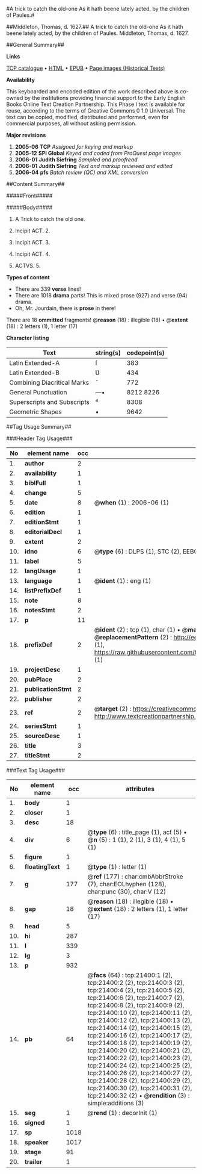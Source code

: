 #A trick to catch the old-one As it hath beene lately acted, by the children of Paules.#

##Middleton, Thomas, d. 1627.##
A trick to catch the old-one As it hath beene lately acted, by the children of Paules.
Middleton, Thomas, d. 1627.

##General Summary##

**Links**

[TCP catalogue](http://www.ota.ox.ac.uk/tcp/)  • 
[HTML](http://tei.it.ox.ac.uk/tcp/Texts-HTML/free/A07/A07511.html)  • 
[EPUB](http://tei.it.ox.ac.uk/tcp/Texts-EPUB/free/A07/A07511.epub) • 
[Page images (Historical Texts)](https://data.historicaltexts.jisc.ac.uk/view?pubId=eebo-99855892e&pageId=eebo-99855892e-21400-1)

**Availability**

This keyboarded and encoded edition of the
	       work described above is co-owned by the institutions
	       providing financial support to the Early English Books
	       Online Text Creation Partnership. This Phase I text is
	       available for reuse, according to the terms of Creative
	       Commons 0 1.0 Universal. The text can be copied,
	       modified, distributed and performed, even for
	       commercial purposes, all without asking permission.

**Major revisions**

1. __2005-06__ __TCP__ *Assigned for keying and markup*
1. __2005-12__ __SPi Global__ *Keyed and coded from ProQuest page images*
1. __2006-01__ __Judith Siefring__ *Sampled and proofread*
1. __2006-01__ __Judith Siefring__ *Text and markup reviewed and edited*
1. __2006-04__ __pfs__ *Batch review (QC) and XML conversion*

##Content Summary##

#####Front#####

#####Body#####

1. A Trick to catch the old one.

1. Incipit ACT. 2.

1. Incipit ACT. 3.

1. Incipit ACT. 4.

1. ACTVS. 5.

**Types of content**

  * There are 339 **verse** lines!
  * There are 1018 **drama** parts! This is mixed prose (927) and verse (94) drama.
  * Oh, Mr. Jourdain, there is **prose** in there!

There are 18 **ommitted** fragments! 
 @__reason__ (18) : illegible (18)  •  @__extent__ (18) : 2 letters (1), 1 letter (17)

**Character listing**


|Text|string(s)|codepoint(s)|
|---|---|---|
|Latin Extended-A|ſ|383|
|Latin Extended-B|Ʋ|434|
|Combining             Diacritical Marks|̄|772|
|General Punctuation|—•|8212 8226|
|Superscripts             and Subscripts|⁴|8308|
|Geometric Shapes|▪|9642|

##Tag Usage Summary##

###Header Tag Usage###

|No|element name|occ|attributes|
|---|---|---|---|
|1.|__author__|2||
|2.|__availability__|1||
|3.|__biblFull__|1||
|4.|__change__|5||
|5.|__date__|8| @__when__ (1) : 2006-06 (1)|
|6.|__edition__|1||
|7.|__editionStmt__|1||
|8.|__editorialDecl__|1||
|9.|__extent__|2||
|10.|__idno__|6| @__type__ (6) : DLPS (1), STC (2), EEBO-CITATION (1), PROQUEST (1), VID (1)|
|11.|__label__|5||
|12.|__langUsage__|1||
|13.|__language__|1| @__ident__ (1) : eng (1)|
|14.|__listPrefixDef__|1||
|15.|__note__|8||
|16.|__notesStmt__|2||
|17.|__p__|11||
|18.|__prefixDef__|2| @__ident__ (2) : tcp (1), char (1)  •  @__matchPattern__ (2) : ([0-9\-]+):([0-9IVX]+) (1), (.+) (1)  •  @__replacementPattern__ (2) : http://eebo.chadwyck.com/downloadtiff?vid=$1&page=$2 (1), https://raw.githubusercontent.com/textcreationpartnership/Texts/master/tcpchars.xml#$1 (1)|
|19.|__projectDesc__|1||
|20.|__pubPlace__|2||
|21.|__publicationStmt__|2||
|22.|__publisher__|2||
|23.|__ref__|2| @__target__ (2) : https://creativecommons.org/publicdomain/zero/1.0/ (1), http://www.textcreationpartnership.org/docs/. (1)|
|24.|__seriesStmt__|1||
|25.|__sourceDesc__|1||
|26.|__title__|3||
|27.|__titleStmt__|2||


###Text Tag Usage###

|No|element name|occ|attributes|
|---|---|---|---|
|1.|__body__|1||
|2.|__closer__|1||
|3.|__desc__|18||
|4.|__div__|6| @__type__ (6) : title_page (1), act (5)  •  @__n__ (5) : 1 (1), 2 (1), 3 (1), 4 (1), 5 (1)|
|5.|__figure__|1||
|6.|__floatingText__|1| @__type__ (1) : letter (1)|
|7.|__g__|177| @__ref__ (177) : char:cmbAbbrStroke (7), char:EOLhyphen (128), char:punc (30), char:V (12)|
|8.|__gap__|18| @__reason__ (18) : illegible (18)  •  @__extent__ (18) : 2 letters (1), 1 letter (17)|
|9.|__head__|5||
|10.|__hi__|287||
|11.|__l__|339||
|12.|__lg__|3||
|13.|__p__|932||
|14.|__pb__|64| @__facs__ (64) : tcp:21400:1 (2), tcp:21400:2 (2), tcp:21400:3 (2), tcp:21400:4 (2), tcp:21400:5 (2), tcp:21400:6 (2), tcp:21400:7 (2), tcp:21400:8 (2), tcp:21400:9 (2), tcp:21400:10 (2), tcp:21400:11 (2), tcp:21400:12 (2), tcp:21400:13 (2), tcp:21400:14 (2), tcp:21400:15 (2), tcp:21400:16 (2), tcp:21400:17 (2), tcp:21400:18 (2), tcp:21400:19 (2), tcp:21400:20 (2), tcp:21400:21 (2), tcp:21400:22 (2), tcp:21400:23 (2), tcp:21400:24 (2), tcp:21400:25 (2), tcp:21400:26 (2), tcp:21400:27 (2), tcp:21400:28 (2), tcp:21400:29 (2), tcp:21400:30 (2), tcp:21400:31 (2), tcp:21400:32 (2)  •  @__rendition__ (3) : simple:additions (3)|
|15.|__seg__|1| @__rend__ (1) : decorInit (1)|
|16.|__signed__|1||
|17.|__sp__|1018||
|18.|__speaker__|1017||
|19.|__stage__|91||
|20.|__trailer__|1||
